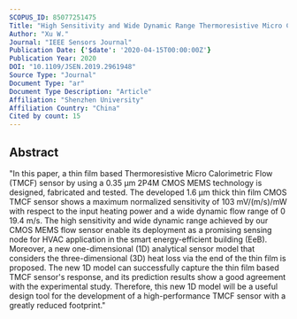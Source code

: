 ```yaml
---
SCOPUS_ID: 85077251475
Title: "High Sensitivity and Wide Dynamic Range Thermoresistive Micro Calorimetric Flow Sensor with CMOS MEMS Technology"
Author: "Xu W."
Journal: "IEEE Sensors Journal"
Publication Date: {'$date': '2020-04-15T00:00:00Z'}
Publication Year: 2020
DOI: "10.1109/JSEN.2019.2961948"
Source Type: "Journal"
Document Type: "ar"
Document Type Description: "Article"
Affiliation: "Shenzhen University"
Affiliation Country: "China"
Cited by count: 15
---
```


## Abstract
"In this paper, a thin film based Thermoresistive Micro Calorimetric Flow (TMCF) sensor by using a 0.35 μm 2P4M CMOS MEMS technology is designed, fabricated and tested. The developed 1.6 μm thick thin film CMOS TMCF sensor shows a maximum normalized sensitivity of 103 mV/(m/s)/mW with respect to the input heating power and a wide dynamic flow range of 0 19.4 m/s. The high sensitivity and wide dynamic range achieved by our CMOS MEMS flow sensor enable its deployment as a promising sensing node for HVAC application in the smart energy-efficient building (EeB). Moreover, a new one-dimensional (1D) analytical sensor model that considers the three-dimensional (3D) heat loss via the end of the thin film is proposed. The new 1D model can successfully capture the thin film based TMCF sensor's response, and its prediction results show a good agreement with the experimental study. Therefore, this new 1D model will be a useful design tool for the development of a high-performance TMCF sensor with a greatly reduced footprint."
